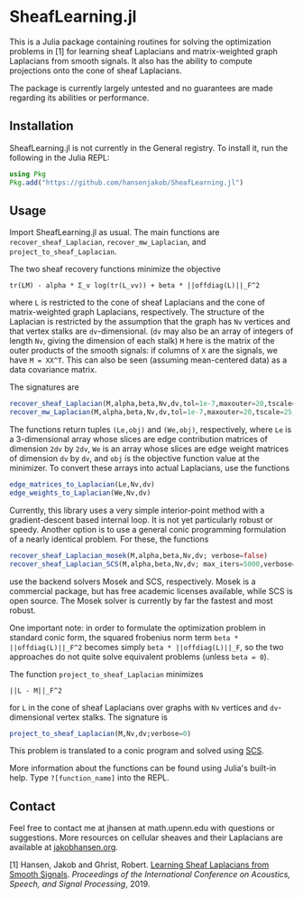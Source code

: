 # SheafLearning.jl
This is a Julia package containing routines for solving the optimization problems in [1] 
for learning sheaf Laplacians and matrix-weighted graph Laplacians from smooth signals.
It also has the ability to compute projections onto the cone of sheaf Laplacians. 

The package is currently largely untested and no guarantees are made regarding its abilities or performance.

## Installation
SheafLearning.jl is not currently in the General registry. To install it, run the following in the Julia REPL:
```julia
using Pkg
Pkg.add("https://github.com/hansenjakob/SheafLearning.jl")
```

## Usage
Import SheafLearning.jl as usual. The main functions are `recover_sheaf_Laplacian`, `recover_mw_Laplacian`, and `project_to_sheaf_Laplacian`. 

The two sheaf recovery functions minimize the objective 

```tr(LM) - alpha * Σ_v log(tr(L_vv)) + beta * ||offdiag(L)||_F^2```

where `L` is restricted to the cone of sheaf Laplacians and the cone of matrix-weighted graph Laplacians, respectively. The structure of the Laplacian is restricted by the assumption that the graph has `Nv` vertices and that vertex stalks are `dv`-dimensional. (`dv` may also be an array of integers of length `Nv`, giving the dimension of each stalk) `M` here is the matrix of the outer products of the smooth signals: if columns of `X` are the signals, we have `M = XX^T`. This can also be seen (assuming mean-centered data) as a data covariance matrix.

The signatures are
```julia
recover_sheaf_Laplacian(M,alpha,beta,Nv,dv,tol=1e-7,maxouter=20,tscale=25,verbose=false)
recover_mw_Laplacian(M,alpha,beta,Nv,dv,tol=1e-7,maxouter=20,tscale=25,verbose=false)
```
The functions return tuples `(Le,obj)` and `(We,obj)`, respectively, where `Le` is a 3-dimensional array whose slices are edge contribution matrices of dimension `2dv` by `2dv`, `We` is an array whose slices are edge weight matrices of dimension `dv` by `dv`, and `obj` is the objective function value at the minimizer. To convert these arrays into actual Laplacians, use the functions 
```julia
edge_matrices_to_Laplacian(Le,Nv,dv)
edge_weights_to_Laplacian(We,Nv,dv)
```

Currently, this library uses a very simple interior-point method with a gradient-descent based internal loop. It is not yet particularly robust or speedy. Another option is to use a general conic programming formulation of a nearly identical problem. For these, the functions

```julia
recover_sheaf_Laplacian_mosek(M,alpha,beta,Nv,dv; verbose=false)
recover_sheaf_Laplacian_SCS(M,alpha,beta,Nv,dv; max_iters=5000,verbose=false)
```
use the backend solvers Mosek and SCS, respectively. Mosek is a commercial package, but has free academic licenses available, while SCS is open source. The Mosek solver is currently by far the fastest and most robust.

One important note: in order to formulate the optimization problem in standard conic form, the squared frobenius norm term `beta * ||offdiag(L)||_F^2` becomes simply `beta * ||offdiag(L)||_F`, so the two approaches do not quite solve equivalent problems (unless `beta = 0`).


The function ```project_to_sheaf_Laplacian``` minimizes

```||L - M||_F^2```

for `L` in the cone of sheaf Laplacians over graphs with `Nv` vertices and `dv`-dimensional vertex stalks. The signature is

```julia
project_to_sheaf_Laplacian(M,Nv,dv;verbose=0)
```

This problem is translated to a conic program and solved using [SCS](https://github.com/JuliaOpt/SCS.jl).

More information about the functions can be found using Julia's built-in help. Type `?[function_name]` into the REPL.

## Contact
Feel free to contact me at jhansen at math.upenn.edu with questions or suggestions. More resources on cellular sheaves and their Laplacians are available at [jakobhansen.org](http://www.jakobhansen.org).



[1] Hansen, Jakob and Ghrist, Robert. [Learning Sheaf Laplacians from Smooth Signals](https://www.math.upenn.edu/~jhansen/publications/learningsheaves.pdf). _Proceedings of the International Conference on Acoustics, Speech, and Signal Processing_, 2019.
